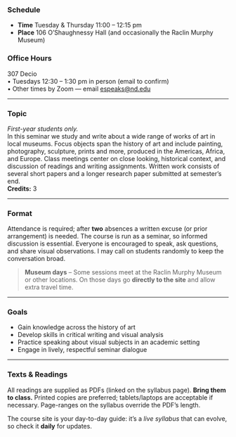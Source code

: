 

### Schedule  
- **Time**  Tuesday & Thursday 11:00 – 12:15 pm  
- **Place**  106 O’Shaughnessy Hall (and occasionally the Raclin Murphy Museum)

### Office Hours  
307 Decio  
  •  Tuesdays 12:30 – 1:30 pm in person (email to confirm)  
  •  Other times by Zoom — email espeaks@nd.edu

---

### Topic

_First-year students only._  
In this seminar we study and write about a wide range of works of art in local museums. Focus objects span the history of art and include painting, photography, sculpture, prints and more, produced in the Americas, Africa, and Europe. Class meetings center on close looking, historical context, and discussion of readings and writing assignments. Written work consists of several short papers and a longer research paper submitted at semester’s end.  
**Credits:** 3

---

### Format

Attendance is required; after **two** absences a written excuse (or prior arrangement) is needed. The course is run as a seminar, so informed discussion is essential. Everyone is encouraged to speak, ask questions, and share visual observations. I may call on students randomly to keep the conversation broad.

> **Museum days** – Some sessions meet at the Raclin Murphy Museum or other locations. On those days go **directly to the site** and allow extra travel time.

---

### Goals  

- Gain knowledge across the history of art  
- Develop skills in critical writing and visual analysis  
- Practice speaking about visual subjects in an academic setting  
- Engage in lively, respectful seminar dialogue  

---

### Texts & Readings  

All readings are supplied as PDFs (linked on the syllabus page). **Bring them to class.** Printed copies are preferred; tablets/laptops are acceptable if necessary. Page-ranges on the syllabus override the PDF’s length.

The course site is your day-to-day guide: it’s a *live syllabus* that can evolve, so check it **daily** for updates.  
